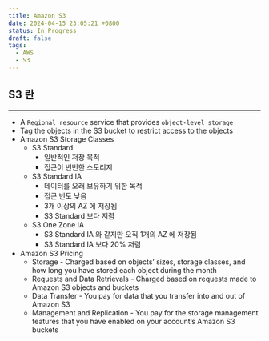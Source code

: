 ```yaml
---
title: Amazon S3
date: 2024-04-15 23:05:21 +0800
status: In Progress
draft: false
tags:
  - AWS
  - S3
---
```

## S3 란
---
- A `Regional resource` service that provides `object-level storage`
- Tag the objects in the S3 bucket to restrict access to the objects
- Amazon S3 Storage Classes
	- S3 Standard
		- 일반적인 저장 목적
		- 접근이 빈번한 스토리지
	- S3 Standard IA
		- 데이터를 오래 보유하기 위한 목적
		- 접근 빈도 낮음
		- 3개 이상의 AZ 에 저장됨
		- S3 Standard 보다 저렴
	- S3 One Zone IA
		- S3 Standard IA 와 같지만 오직 1개의 AZ 에 저장됨
		- S3 Standard IA 보다 20% 저렴
- Amazon S3 Pricing
	- Storage - Charged based on objects’ sizes, storage classes, and how long you have stored each object during the month
	- Requests and Data Retrievals - Charged based on requests made to Amazon S3 objects and buckets
	- Data Transfer - You pay for data that you transfer into and out of Amazon S3
	- Management and Replication - You pay for the storage management features that you have enabled on your account’s Amazon S3 buckets
